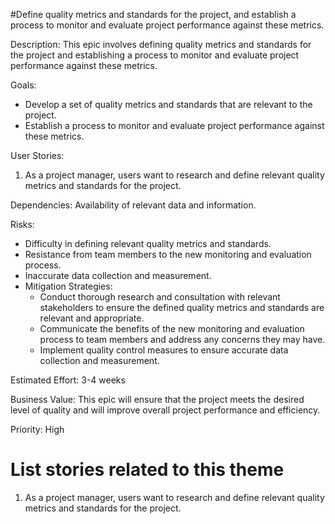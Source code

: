 #Define quality metrics and standards for the project, and establish a process to monitor and evaluate project performance against these metrics.

Description: This epic involves defining quality metrics and standards for the project and establishing a process to monitor and evaluate project performance against these metrics.

Goals: 
- Develop a set of quality metrics and standards that are relevant to the project.
- Establish a process to monitor and evaluate project performance against these metrics.

User Stories: 

1. As a project manager, users want to research and define relevant quality metrics and standards for the project.

Dependencies: Availability of relevant data and information.

Risks: 
- Difficulty in defining relevant quality metrics and standards. 
- Resistance from team members to the new monitoring and evaluation process. 
- Inaccurate data collection and measurement.
- Mitigation Strategies:
  - Conduct thorough research and consultation with relevant stakeholders to ensure the defined quality metrics and standards are relevant and appropriate. 
  - Communicate the benefits of the new monitoring and evaluation process to team members and address any concerns they may have. 
  - Implement quality control measures to ensure accurate data collection and measurement.

Estimated Effort: 3-4 weeks

Business Value: This epic will ensure that the project meets the desired level of quality and will improve overall project performance and efficiency.

Priority: High

# List stories related to this theme

1. As a project manager, users want to research and define relevant quality metrics and standards for the project.